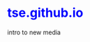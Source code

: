 # tse.github.io
intro to new media
<!DOCTYPE html>
<html>
    <head>
        <meta charset=utf-8">
                            <title>Webpage</title>
                            <style>
                            
                            body {bckground-color:black;
                            color:white;
                            }
                            
                            h1 {font-family: "oswald", sands-serif;
                            color:blue;
                            font -size: 50px;
                            }
                            
                            a {
                            color: red
                            font-family "spirax", cursive;
                            font-size: 24px;
                            text-decoration: none;
                            }
                            
                            a:hover{
                            color: green;
                            }
                            </style>
                            
<body>

<h1><center>Heading number one<br>Random HTML Practice</center></h1>
<h2 style =font-family:"times new roman">Secondary Heading: Font Change</h2>

    
<p>Paragrpah one break <br> line test</p>
<p>Paragrpah two <b>bold</b> and <strong>strong</strong> line test</p>
<p>Paragraph three <i>italic</i> and <em>emphasized</em> line test</p>
<p>Paragraph four <sub>subscript</sub> line test</p>
<p>Paragraph five <sup>superscript</sup> line test</p>
<p>Paragrapg six <a href= "https://www.laguardia.edu">link</a> test</p> 
  


<img src="images/Hard_fought_victory._3.png" alt="Image missing" width="900">

<body bgcolor="#95C7FF"    
    
</body>
</html>

